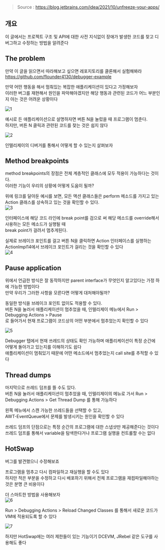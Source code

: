 
> Source : https://blog.jetbrains.com/idea/2021/10/unfreeze-your-apps/

## 개요

이 글에서는 프로젝트 구조 및 API에 대한 사전 지식없이 장애가 발생한 코드를 찾고 디버그하고 수정하는 방법을 알려준다

## The problem

만약 이 글을 읽으면서 따라해보고 싶으면 레포지토리를 클론해서 실험해봐라
https://github.com/flounder4130/debugger-example

만약 어떤 행동을 해서 멈춰있는 복잡한 애플리케이션이 있다고 가정해보자  
이러한 버그를 재현해서 원인을 파악해야겠지만 해당 행동과 관련된 코드가 어느 부분인지 아는 것은 어려운 상황이다  

![1](https://blog.jetbrains.com/wp-content/uploads/2021/09/sophisticated-app-1.png)

예시로 든 애플리케이션으로 설명하자면 버튼 N을 눌렀을 때 프로그램이 멈춘다.  
하지만, 버튼 N 클릭과 관련된 코드를 찾는 것은 쉽지 않다   

![2](https://blog.jetbrains.com/wp-content/uploads/2021/09/find-in-path.png)

인텔리제이의 디버거를 통해서 어떻게 할 수 있는지 살펴보자

## Method breakpoints

method breakpoints의 장점은 전체 계층적인 클래스에 모두 적용이 가능하다는 것이다.  
이러한 기능이 우리의 상황에 어떻게 도움이 될까?  

위에 링크를 달아둔 예시를 보면, 모든 액션 클래스들은 perform 메소드를 가지고 있는 Action 클래스를 상속하고 있는 것을 확인할 수 있다.  
![3](https://blog.jetbrains.com/wp-content/uploads/2021/09/method-breakpoint-0.png)

인터페이스에 해당 코드 라인에 break point를 검으로 써 해당 메소드를 override해서 사용하는 모든 메소드가 실행될 때  
break point가 걸려서 멈추게된다.  

실제로 브레이크 포인트를 걸고 버튼 N을 클릭하면 Action 인터페이스를 실행하는 ActionImpl14에서 브레이크 포인트가 걸리는 것을 확인할 수 있다  
![4](https://blog.jetbrains.com/wp-content/uploads/2021/09/method-breakpoint-suspend.png)

## Pause application

위에서 언급한 방식은 잘 동작하지만 parent interface가 무엇인지 알고있다는 가정 하에 가능한 방법이다  
만약 우리가 그러한 사항을 모른다면 어떻게 대처해야될까?  

동일한 방식을 브레이크 포인트 없이도 적용할 수 있다.  
버튼 N을 눌러서 애플리케이션이 멈추었을 때, 인텔리제이 메뉴에서 Run > Debugging Actions > Pause  
로 들어가서 현재 프로그램이 코드상의 어떤 부분에서 멈추었는지 확인할 수 있다  

![5](https://blog.jetbrains.com/wp-content/uploads/2021/09/pause-app-0.png)

Debugger 탭에서 현재 쓰레드의 상태도 확인 가능하며 애플리케이션이 특정 순간에 어떻게 돌아가고 있는지를 이해하기도 쉽다  
애플리케이션이 멈춰있기 때문에 어떤 메소드에서 멈추었는지 call site를 추적할 수 있다  

## Thread dumps

마지막으로 쓰레드 덤프를 뜰 수도 있다.  
버튼 N을 눌러서 애플리케이션이 멈추었을 때, 인텔리제이의 메뉴로 가서 Run > Debugging Actions > Get Thread Dump 를 통해 가능하다  

왼쪽 메뉴에서 스캔 가능한 쓰레드들을 선택할 수 있고,  
AWT-EventQueue에서 문제를 발생시키는 원인을 확인할 수 있다  

쓰레드 덤프의 단점으로는 특정 순간의 프로그램에 대한 스냅샷만 제공해준다는 것이다  
쓰레드 덤프를 통해서 variable을 탐색한다거나 프로그램 실행을 컨트롤할 수는 없다  

## HotSwap

버그를 발견했으니 수정해보죠  

프로그램을 멈추고 다시 컴파일하고 재실행을 할 수도 있다  
하지만 적은 부분을 수정하고 다시 배포하기 위해서 전체 프로그램을 재컴파일해야하는 것은 분명 큰 비용이다  

더 스마트한 방법을 사용해보자  
![6](https://blog.jetbrains.com/wp-content/uploads/2021/09/correct-the-code.png)

Run > Debugging Actions > Reload Changed Classes 를 통해서 새로운 코드가 VM에 적용되도록 할 수 있다  

![7](https://blog.jetbrains.com/wp-content/uploads/2021/09/hotswap-balloon.png)

하지만 HotSwap에는 여러 제한들이 있는 기능이기 DCEVM, JRebel 같은 도구를 사용해도 좋다

